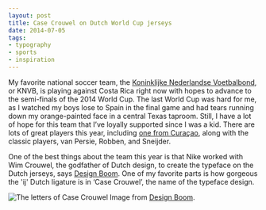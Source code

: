 ```yaml
---
layout: post
title: Case Crouwel on Dutch World Cup jerseys
date: 2014-07-05
tags:
- typography
- sports
- inspiration
---
```

My favorite national soccer team, the [Koninklijke Nederlandse Voetbalbond](http://english.knvb.nl/), or KNVB, is playing against Costa Rica right now with hopes to advance to the semi-finals of the 2014 World Cup. The last World Cup was hard for me, as I watched my boys lose to Spain in the final game and had tears running down my orange-painted face in a central Texas taproom. Still, I have a lot of hope for this team that I’ve loyally supported since I was a kid. There are lots of great players this year, including [one from Curaçao](http://www.espnfc.com/player/113083/leroy-fer?season=2013), along with the classic players, van Persie, Robben, and Sneijder.


One of the best things about the team this year is that Nike worked with Wim Crouwel, the godfather of Dutch design, to create the typeface on the Dutch jerseys, says [Design Boom](http://www.designboom.com/design/nike-world-cup-fonts-07-01-2014/). One of my favorite parts is how gorgeous the 'ij' Dutch ligature is in ‘Case Crouwel’, the name of the typeface design.

![The letters of Case Crouwel]({{site.url}}/img/posts/dutch_home.gif "The letters of case Crowel")
Image from [Design Boom](http://www.designboom.com/design/nike-world-cup-fonts-07-01-2014/).